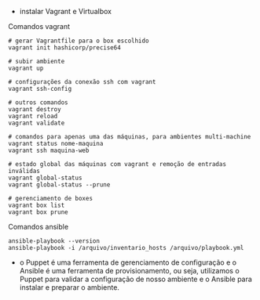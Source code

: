 - instalar Vagrant e Virtualbox

Comandos vagrant
```shell
# gerar Vagrantfile para o box escolhido
vagrant init hashicorp/precise64

# subir ambiente
vagrant up

# configurações da conexão ssh com vagrant
vagrant ssh-config

# outros comandos
vagrant destroy
vagrant reload
vagrant validate

# comandos para apenas uma das máquinas, para ambientes multi-machine
vagrant status nome-maquina
vagrant ssh maquina-web

# estado global das máquinas com vagrant e remoção de entradas inválidas
vagrant global-status
vagrant global-status --prune

# gerenciamento de boxes
vagrant box list
vagrant box prune
```

Comandos ansible
```shell
ansible-playbook --version
ansible-playbook -i /arquivo/inventario_hosts /arquivo/playbook.yml
```

- o Puppet é uma ferramenta de gerenciamento de configuração e o Ansible é uma ferramenta de provisionamento, ou seja, utilizamos o Puppet para validar a configuração de nosso ambiente e o Ansible para instalar e preparar o ambiente.